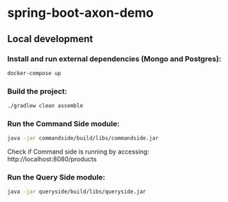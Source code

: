 # spring-boot-axon-demo

## Local development

### Install and run external dependencies (Mongo and Postgres):
```bash
docker-compose up
```

### Build the project:
```bash
./gradlew clean assemble
```

### Run the Command Side module:
```bash
java -jar commandside/build/libs/commandside.jar
```

Check if Command side is running by accessing: http://localhost:8080/products

### Run the Query Side module:
```bash
java -jar queryside/build/libs/queryside.jar
```